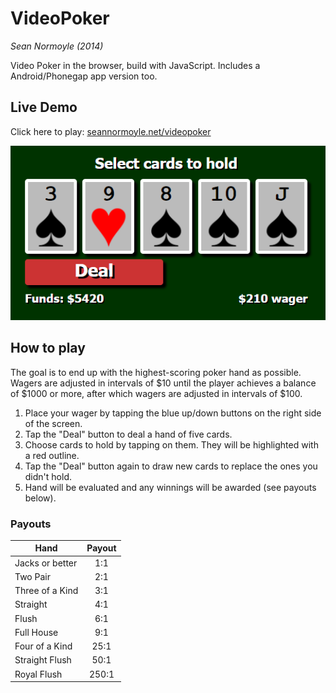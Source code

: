 # VideoPoker
*Sean Normoyle (2014)*

Video Poker in the browser, build with JavaScript. Includes a Android/Phonegap app version too.

## Live Demo
Click here to play: [seannormoyle.net/videopoker](http://seannormoyle.net/videopoker/index.html)

![Video Poker thumbnail](/screenshot.png)

## How to play
The goal is to end up with the highest-scoring poker hand as possible. Wagers are adjusted in intervals of $10 until the player achieves a balance of $1000 or more, after which wagers are adjusted in intervals of $100.

1. Place your wager by tapping the blue up/down buttons on the right side of the screen.
2. Tap the "Deal" button to deal a hand of five cards.
3. Choose cards to hold by tapping on them. They will be highlighted with a red outline.
4. Tap the "Deal" button again to draw new cards to replace the ones you didn't hold.
5. Hand will be evaluated and any winnings will be awarded (see payouts below).

### Payouts
| Hand            | Payout        |
| --------------- |:-------------:|
| Jacks or better | 1:1 |
| Two Pair | 2:1 |
| Three of a Kind | 3:1 |
| Straight | 4:1 |
| Flush | 6:1 |
| Full House | 9:1 |
| Four of a Kind | 25:1 |
| Straight Flush | 50:1 |
| Royal Flush | 250:1 |



